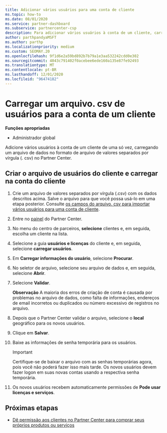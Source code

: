 ```yaml
---
title: Adicionar vários usuários para uma conta de cliente
ms.topic: how-to
ms.date: 08/01/2020
ms.service: partner-dashboard
ms.subservice: partnercenter-csp
description: Para adicionar vários usuários à conta de um cliente, carregue um arquivo de dados no Partner Center usando o formato de arquivo. csv (valores separados por vírgulas).
author: parthpandyaMSFT
ms.author: parthp
ms.localizationpriority: medium
ms.custom: SEOMAY.20
ms.openlocfilehash: 9f1d6e2a59bd892b7b79a1e3aa532242cdd0e302
ms.sourcegitcommit: 4043c791402f0acebee6ede160a135e87fe92493
ms.translationtype: MT
ms.contentlocale: pt-BR
ms.lasthandoff: 12/01/2020
ms.locfileid: "96474182"
---
```

# <a name="upload-a-csv-file-of-users-to-a-customers-account"></a>Carregar um arquivo. csv de usuários para a conta de um cliente


**Funções apropriadas**

- Administrador global

Adicione vários usuários à conta de um cliente de uma só vez, carregando um arquivo de dados no formato de arquivo de valores separados por vírgula (. csv) no Partner Center. 

## <a name="create-the-file-of-customer-users-and-upload-to-customer-account"></a>Criar o arquivo de usuários do cliente e carregar na conta do cliente

1. Crie um arquivo de valores separados por vírgula (.csv) com os dados descritos acima. Salve o arquivo para que você possa usá-lo em uma etapa posterior. Consulte [os campos do arquivo. csv para importar vários usuários para uma conta de cliente](file-customer-users.md). 

2. Entre no [painel](https://partner.microsoft.com/dashboard) do Partner Center.

3. No menu do centro de parceiros, **selecione** clientes e, em seguida, escolha um cliente na lista.

4. Selecione a guia **usuários e licenças** do cliente e, em seguida, selecione **carregar usuários**.

5. Em **Carregar informações do usuário**, selecione **Procurar**.

6. No seletor de arquivo, selecione seu arquivo de dados e, em seguida, selecione **Abrir**.

7. Selecione **Validar**.

    **Observação**  A maioria dos erros de criação de conta é causada por problemas no arquivo de dados, como falta de informações, endereços de email incorretos ou duplicados ou número excessivo de registros no arquivo.

8. Depois que o Partner Center validar o arquivo, selecione o **local** geográfico para os novos usuários.
9. Clique em **Salvar**.
10. Baixe as informações de senha temporária para os usuários.

    >[!IMPORTANT]
    > Certifique-se de baixar o arquivo com as senhas temporárias agora, pois você não poderá fazer isso mais tarde. Os novos usuários devem fazer logon em suas novas contas usando a respectiva senha temporária.

11. Os novos usuários recebem automaticamente permissões de **Pode usar licenças e serviços**. 

## <a name="next-steps"></a>Próximas etapas

- [Dê permissão aos clientes no Partner Center para comprar seus próprios produtos ou serviços](give-customers-permission.md)
